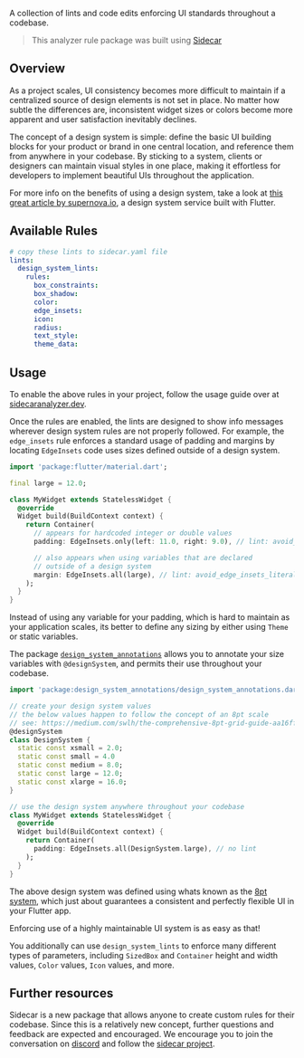 

A collection of lints and code edits enforcing UI standards throughout a codebase. 

> This analyzer rule package was built using [Sidecar](https://pub.dev/packages/sidecar) 

## Overview

As a project scales, UI consistency becomes more difficult to maintain if a centralized source of design elements is not set in place. No matter how subtle the differences are, inconsistent widget sizes or colors become more apparent and user satisfaction inevitably declines.

The concept of a design system is simple: define the basic UI building blocks for your product or brand in one central location, and reference them from anywhere in your codebase. By sticking to a system, clients or designers can maintain visual styles in one place, making it effortless for developers to implement beautiful UIs throughout the application.

For more info on the benefits of using a design system, take a look at [this great article by supernova.io](https://www.supernova.io/blog/what-is-a-design-system), a design system service built with Flutter.

## Available Rules
```yaml
# copy these lints to sidecar.yaml file
lints:
  design_system_lints:
    rules:
      box_constraints:
      box_shadow:
      color:
      edge_insets:
      icon:
      radius:
      text_style:
      theme_data:

```

## Usage

To enable the above rules in your project, follow the usage guide over at [sidecaranalyzer.dev](https://sidecaranalyzer.dev/docs/usage/intial_setup).

Once the rules are enabled, the lints are designed to show info messages wherever design system rules are not properly followed. For example, the `edge_insets` rule enforces a standard usage of padding and margins by locating `EdgeInsets` code uses sizes defined outside of a design system.

```dart
import 'package:flutter/material.dart';

final large = 12.0;

class MyWidget extends StatelessWidget {
  @override
  Widget build(BuildContext context) {
    return Container(
      // appears for hardcoded integer or double values
      padding: EdgeInsets.only(left: 11.0, right: 9.0), // lint: avoid_edge_insets_literal

      // also appears when using variables that are declared
      // outside of a design system
      margin: EdgeInsets.all(large), // lint: avoid_edge_insets_literal
    );
  }
}
```

Instead of using any variable for your padding, which is hard to maintain as your application scales, its better to define any sizing by either using `Theme` or static variables.

The package [`design_system_annotations`](https://pub.dev/packages/design_system_annotations) allows you to annotate your size variables with `@designSystem`, and permits their use throughout your codebase.

```dart
import 'package:design_system_annotations/design_system_annotations.dart';

// create your design system values
// the below values happen to follow the concept of an 8pt scale
// see: https://medium.com/swlh/the-comprehensive-8pt-grid-guide-aa16ff402179
@designSystem
class DesignSystem {
  static const xsmall = 2.0;
  static const small = 4.0
  static const medium = 8.0;
  static const large = 12.0;
  static const xlarge = 16.0;
}

// use the design system anywhere throughout your codebase
class MyWidget extends StatelessWidget {
  @override
  Widget build(BuildContext context) {
    return Container(
      padding: EdgeInsets.all(DesignSystem.large), // no lint
    );
  }
}
```
The above design system was defined using whats known as the [8pt system](https://medium.com/swlh/the-comprehensive-8pt-grid-guide-aa16ff402179), which just about guarantees a consistent and perfectly flexible UI in your Flutter app.

Enforcing use of a highly maintainable UI system is as easy as that!

You additionally can use `design_system_lints` to enforce many different types of parameters,
including `SizedBox` and `Container` height and width values, `Color` values, `Icon` values,
and more.

## Further resources

Sidecar is a new package that allows anyone to create custom rules for their codebase. Since this
is a relatively new concept, further questions and feedback are expected and encouraged.
We encourage you to join the conversation on [discord](https://discord.com/invite/YhFS6V26Vg) and follow the [sidecar project](https://github.com/pattobrien/sidecar).

